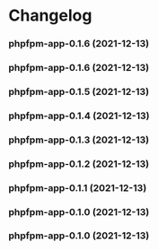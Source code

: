 # Changelog<br>


<a name="phpfpm-app-0.1.6"></a>
### phpfpm-app-0.1.6 (2021-12-13)



<a name="phpfpm-app-0.1.6"></a>
### phpfpm-app-0.1.6 (2021-12-13)



<a name="phpfpm-app-0.1.5"></a>
### phpfpm-app-0.1.5 (2021-12-13)



<a name="phpfpm-app-0.1.4"></a>
### phpfpm-app-0.1.4 (2021-12-13)



<a name="phpfpm-app-0.1.3"></a>
### phpfpm-app-0.1.3 (2021-12-13)



<a name="phpfpm-app-0.1.2"></a>
### phpfpm-app-0.1.2 (2021-12-13)



<a name="phpfpm-app-0.1.1"></a>
### phpfpm-app-0.1.1 (2021-12-13)



<a name="phpfpm-app-0.1.0"></a>
### phpfpm-app-0.1.0 (2021-12-13)



<a name="phpfpm-app-0.1.0"></a>
### phpfpm-app-0.1.0 (2021-12-13)

